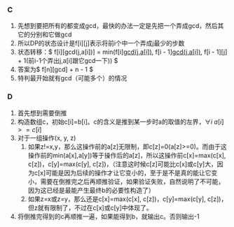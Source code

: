 ### C
1. 先想到要把所有的都变成gcd，最快的办法一定是先把一个弄成gcd，然后其它的分别和它做gcd
2. 所以DP的状态设计是f[i][j]表示将前i个中一个弄成j最少的步数
3. 状态转移：$ f[i][gcd(j,a[i])] = min(f[i][gcd(j,a[i])](其它来源的结果), f[i - 1][gcd(j,a[i])](不管a[i],前i-1个弄出gcd(j,a[i])), f[i - 1][j] + 1(前i-1个弄出j,a[i]跟它gcd一下)) $
4. 答案为$ f[n][gcd] + n - 1 $
5. 特判最开始就有gcd（可能多个）的情况

### D
1. 首先想到需要倒推
2. 构造数组c，初始c[i]=b[i]。c的含义是推到某一步时a的取值的左界，$\forall i \ a[i] >= c[i]$
3. 对于一组操作(x, y, z)
    1. 如果z!=x,y，那么这操作前的a[z]无限制，即c[z]=0(a[z]>=0)。而由于这操作前的min(a[x],a[y])等于操作后的a[z]，所以这操作前c[x]=max(c[x], c[z])，c[y]=max(c[y], c[z])，（注意这时候c[z]可能比c[x]或c[y]大，因为c[x]可能是因为后续的操作才让它变小的，至于是不是真的能让它变小，需要在倒推完之后再顺推验证，如果验证失败，自然说明了不可能，因为这已经是最能产生最终b的必要性构造了）
    2. 如果z=x或z=y，那么还是c[x]=max(c[x], c[z])，c[y]=max(c[y], c[z])，但z就有限制了，不过在c[x]或c[y]中体现了。
4. 将倒推完得到的c再顺推一遍，如果能得到b，就输出c。否则输出-1